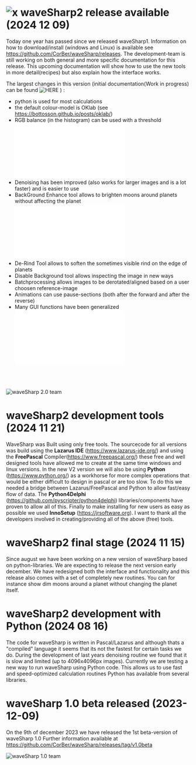 # ![x](/../main/images/waveSharp2.ico) waveSharp2 release available (2024 12 09)
Today one year has passed since we released waveSharp1. Information on how to download/install (windows and Linux) is available see https://github.com/CorBer/waveSharp/releases. The development-team is still working on both general and more specific documentation for this release. This upcoming documentation will show how to use the new tools in more detail(recipes) but also explain how the interface works.

The largest changes in this version (initial documentation(Work in progress) can be found ![HERE](/../main/documentation/) ) :
  - python is used for most calculations
  - the default colour-model is OKlab (see https://bottosson.github.io/posts/oklab/)
  - RGB balance (in the histogram) can be used with a threshold ![See](/../main/documentation/RGBalance_threshold.pdf)
  - Denoising has been improved (also works for larger images and is a lot faster) and is easier to use 
  - BackGround Enhance tool allows to brighten moons around planets without affecting the planet ![See](/../main/documentation/BackgroundEnhance.pdf) 
  - De-Rind Tool allows to soften the sometimes visible rind on the edge of planets
  - Disable Background tool allows inspecting the image in new ways
  - Batchprocessing allows images to be derotated/aligned based on a user choosen reference-image
  - Animations can use pause-sections (both after the forward and after the reverse)
  - Many GUI functions have been generalized ![See](/../main/documentation/GUI.pdf)

<br><br>

![waveSharp 2.0 team](/../main/images/about.png)

# waveSharp2 development tools (2024 11 21)
WaveSharp was Built using only free tools. The sourcecode for all versions was build using the **Lazarus IDE** (https://www.lazarus-ide.org/) and using the **FreePascal** Compiler(https://www.freepascal.org/) these free and well designed tools have allowed me to create at the same time windows and linux versions. In the new V2 version we will also be using **Python** (https://www.python.org/) as a workhorse for more complex operations that would be either difficult to design in pascal or are too slow. To do this we needed a bridge between Lazarus/FreePascal and Python to allow fast/easy flow of data. The **Python4Delphi** (https://github.com/pyscripter/python4delphi) libraries/components have proven to allow all of this. Finally to make installing for new users as easy as possible we used **InnoSetup** (https://jrsoftware.org).
I want to thank all the developers involved in creating/providing all of the above (free) tools. 

# waveSharp2 final stage (2024 11 15)

Since august we have been working on a new version of waveSharp based on python-libraries. We are expecting
to release the next version early december. We have redesigned both the interface and functionality and this release
also comes with a set of completely new routines. You can for instance show dim moons around a planet without changing the planet
itself.

# waveSharp2 development with Python (2024 08 16)
The code for waveSharp is written in Pascal/Lazarus and although thats a "compiled" language
it seems that its not the fastest for certain tasks we do. During the development of last years denoising
routine we found that it is slow and limited (up to 4096x4096px images). Currently we are testing a
new way to run waveSharp using Python code. This allows us to use fast and speed-optimized calculation routines
Python has available from several libraries. 








# waveSharp 1.0 beta released (2023-12-09)
On the 9th of december 2023 we have released the 1st beta-version of waveSharp 1.0 
Further information available at https://github.com/CorBer/waveSharp/releases/tag/v1.0beta <br>

![waveSharp 1.0 team](/../main/images/wavesharpv1_0beta.png)



